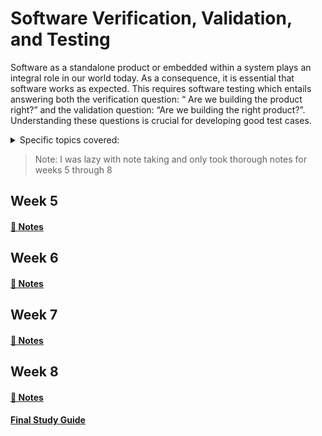 # Software Verification, Validation, and Testing

Software as a standalone product or embedded within a system plays an integral role in
our world today. As a consequence, it is essential that software works as expected.
This requires software testing which entails answering both the verification question: “
Are we building the product right?” and the validation question: “Are we building the
right product?”. Understanding these questions is crucial for developing good test
cases.

<details>
<summary>Specific topics covered:</summary>

* Testing background
* Testing process activities
* Reqs based testing techniques
* System testing
* Testing tools
* Reliability models
* Statistical testing
* Test planning
* Test documentation
* Test process improvement
</details>

> Note: I was lazy with note taking and only took thorough notes for weeks 5 through 8


## Week 5
#### [📓 Notes](week5-notes.md)

## Week 6
#### [📓 Notes](week6-notes.md)

## Week 7
#### [📓 Notes](week7-notes.md)

## Week 8
#### [📓 Notes](week8-notes.md)
#### [Final Study Guide](finalstudy.md)
